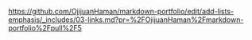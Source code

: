 https://github.com/OjijuanHaman/markdown-portfolio/edit/add-lists-emphasis/_includes/03-links.md?pr=%2FOjijuanHaman%2Fmarkdown-portfolio%2Fpull%2F5
